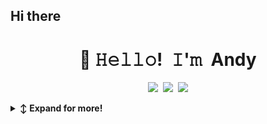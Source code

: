 ## Hi there 
<!-- Title -->
<h1 align="center" title="...and I'm happy you are here">👋 𝙷𝚎𝚕𝚕𝚘! 𝙸'𝚖 Andy</h1>
<!-- Socials -->
<p align="center">
   <kbd>
  <a href="https://www.google.com/url?sa=t&source=web&rct=j&opi=89978449&url=https://mobile.x.com/andy__osyndoh&ved=2ahUKEwiZmLntka6HAxVm-AIHHS4ADBcQFnoECBcQAQ&usg=AOvVaw1OUqkg1lD6edQv-nXC8IL6" title="Twitter - @Andy__osyndoh"><img src="https://img.shields.io/badge/-@Andy__Osyndoh-00acee?style=flat&logo=Twitter&logoColor=white" /></a>
  <a href="https://www.linkedin.com/in/andrew-osindo-4530691ba/" title="LinkedIn - Andrew Osindo"><img src="https://img.shields.io/badge/-Andrew Osindo-0072b1?style=flat&logo=Linkedin&logoColor=white" /></a>
   <a href="https://www.google.com/url?sa=t&source=web&rct=j&opi=89978449&url=https://m.facebook.com/public/Andy%2520Osyndoh&ved=2ahUKEwiZmLntka6HAxVm-AIHHS4ADBcQFnoECBsQAQ&usg=AOvVaw2gSQkVcy5Q3Fh6SsUm0zuR" title="Facebook - Andy Osyndoh"><img src="https://img.shields.io/badge/-Andy Osyndoh-0072b1?style=flat&logo=Facebook&logoColor=white" /></a>
 
  </kbd>
</p>

   
<!-- Outer collapsible -->  
<details>
   <summary><b>↕️ Expand for more!</b></summary>
  
   <br>
   
<!-- About Section -->
<details>
  <summary><b>👤 About</b></summary>
    <p>
      <img align="right" width="250" src="https://avatars.githubusercontent.com/u/163721517?v=4" alt="Andrew Osindo" />
      
<blockquote>

I'm a software developer with a knack for turning data into gold! With a solid background in records management, I've got the analytical and mathematical chops to dive deep into the world of programming. I'm all about using data to unearth hidden gems and drive smart, data-driven decisions. As I continue to blaze my trail in the programming universe, I'm excited to tackle real-world challenges with innovative software solutions.

When I'm not coding up a storm, you can find me jamming out to music, wandering through nature's beauty, or getting lost in a good movie.

</blockquote>

<!--
**andyosyndoh/andyosyndoh** is a ✨ _special_ ✨ repository because its `README.md` (this file) appears on your GitHub profile.

